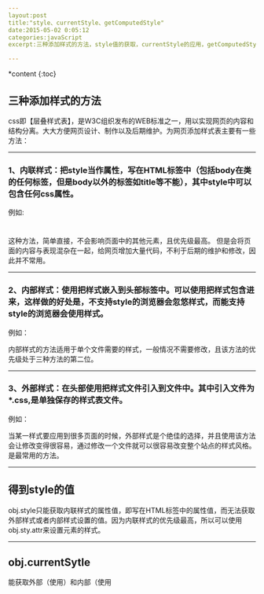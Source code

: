 ```yaml
---
layout:post
title:"style、currentStyle、getComputedStyle"
date:2015-05-02 0:05:12
categories:javaScript
excerpt:三种添加样式的方法，style值的获取，currentStyle的应用，getComputedStyle的应用

---
```


*content
{:toc}


## 三种添加样式的方法

css即【层叠样式表】，是W3C组织发布的WEB标准之一，用以实现网页的内容和结构分离。大大方便网页设计、制作以及后期维护。为网页添加样式表主要有一些方法：

---

### 1、内联样式：把style当作属性，写在HTML标签中（包括body在类的任何标签，但是body以外的标签如title等不能），其中style中可以包含任何css属性。

例如:<div style="width:10px;height:10px;"></div>

这种方法，简单直接，不会影响页面中的其他元素，且优先级最高。
但是会将页面的内容与表现混杂在一起，给网页增加大量代码，不利于后期的维护和修改，因此并不常用。

---

### 2、内部样式：使用<style></style>把样式嵌入到头部标签中。可以使用<!-- 注释文字 -->把样式包含进来，这样做的好处是，不支持style的浏览器会忽悠样式，而能支持style的浏览器会使用样式。

例如：
<style type="text/css">
	
</style>

内部样式的方法适用于单个文件需要的样式，一般情况不需要修改，且该方法的优先级处于三种方法的第二位。

---

### 3、外部样式：在头部使用<link>把样式文件引入到文件中。其中引入文件为*.css,是单独保存的样式表文件。

例如：<link rel="stylesheet" type="text/css" href="xxx">

当某一样式要应用到很多页面的时候，外部样式是个绝佳的选择，并且使用该方法会让修改变得很容易，通过修改一个文件就可以很容易改变整个站点的样式风格。是最常用的方法。

---

## 得到style的值

obj.style只能获取内联样式的属性值，即写在HTML标签中的属性值，而无法获取外部样式或者内部样式设置的值。因为内联样式的优先级最高，所以可以使用obj.sty.attr来设置元素的样式。

---

## obj.currentSytle

能获取外部（使用<link>）和内部（使用<style>）样式表中的样式。
但是，只有IE支持使用该方法。

## getComputedStyle(),该方法接受两个参数：要取得计算样式的元素和一个伪元素字符串（例如“:after”）。在 Firefox 中，第二个参数是必须的，如果没有期望的伪元素要设置为 'null'，这与规范的要求相符。在 Chrome Safari Opera 中，第二个参数如果为 'null' 则可以省略。返回一个CSSStyleDeclaration对象，其中包含当前元素的所有计算的样式。




